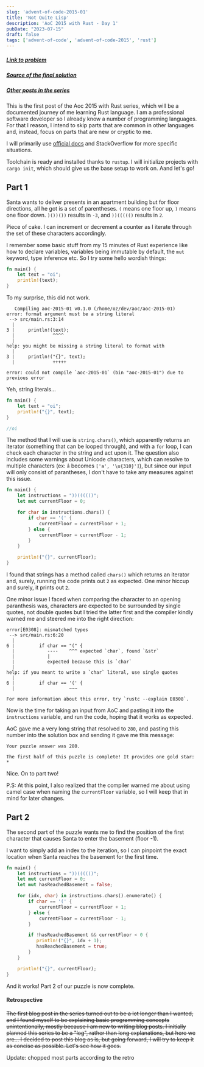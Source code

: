 ```yaml
---
slug: 'advent-of-code-2015-01'
title: 'Not Quite Lisp'
description: 'AoC 2015 with Rust - Day 1'
pubDate: "2023-07-15"
draft: false
tags: ['advent-of-code', 'advent-of-code-2015', 'rust']
---
```


##### [Link to problem](https://adventofcode.com/2015/day/1)
##### [Source of the final solution](https://github.com/Ozencb/aoc/tree/main/aoc-2015-01)
##### [Other posts in the series](/tags/advent-of-code)

This is the first post of the Aoc 2015 with Rust series, which will be a documented journey of me learning Rust language. I am a professional software developer so I already know a number of programming languages. For that I reason, I intend to skip parts that are common in other languages and, instead, focus on parts that are new or cryptic to me.

I will primarily use [official docs](https://www.rust-lang.org/learn) and StackOverflow for more specific situations.

Toolchain is ready and installed thanks to `rustup`. I will initialize projects with `cargo init`, which should give us the base setup to work on. Aand let's go!

## Part 1

Santa wants to deliver presents in an apartment building but for floor directions, all he got is a set of parentheses. `(` means one floor up, `)` means one floor down. `)())())` results in `-3`, and `))((((()` results in `2`.

Piece of cake. I can increment or decrement a counter as I iterate through the set of these characters accordingly.

I remember some basic stuff from my 15 minutes of Rust experience like how to declare variables, variables being immutable by default, the `mut` keyword, type inference etc. So I try some hello wordish things:

```rust
fn main() {
    let text = "oi";
    println!(text);
}
```

To my surprise, this did not work. 

```
   Compiling aoc-2015-01 v0.1.0 (/home/oz/dev/aoc/aoc-2015-01)
error: format argument must be a string literal
 --> src/main.rs:3:14
  |
3 |     println!(text);
  |              ^^^^
  |
help: you might be missing a string literal to format with
  |
3 |     println!("{}", text);
  |              +++++

error: could not compile `aoc-2015-01` (bin "aoc-2015-01") due to previous error
```

Yeh, string literals...

```rust
fn main() {
    let text = "oi";
    println!("{}", text);
}

//oi
```

The method that I will use is `string.chars()`, which apparently returns an iterator (something that can be looped through), and with a `for` loop, I can check each character in the string and act upon it. The question also includes some warnings about Unicode characters, which can resolve to multiple characters (ex: `a̐` becomes `['a', '\u{310}']`), but since our input will only consist of parantheses, I don't have to take any measures against this issue.




```rust
fn main() {
    let instructions = "))((((()";
    let mut currentFloor = 0;

    for char in instructions.chars() {
        if char == '(' {
            currentFloor = currentFloor + 1;
        } else {
            currentFloor = currentFloor - 1;
        }
    }

    println!("{}", currentFloor);
}
```

I found that strings has a method called `chars()` which returns an iterator and, surely, running the code prints out `2` as expected. One minor hiccup
and surely, it prints out `2`. 

One minor issue I faced when comparing the character to an opening paranthesis was, characters are expected to be surrounded by single quotes, not double quotes but I tried the latter first and the compiler kindly warned me and steered me into the right direction:

```
error[E0308]: mismatched types
 --> src/main.rs:6:20
  |
6 |         if char == "(" {
  |            ----    ^^^ expected `char`, found `&str`
  |            |
  |            expected because this is `char`
  |
help: if you meant to write a `char` literal, use single quotes
  |
6 |         if char == '(' {
  |                    ~~~

For more information about this error, try `rustc --explain E0308`.
```

Now is the time for taking an input from AoC and pasting it into the `instructions` variable, and run the code, hoping that it works as expected.

AoC gave me a very long string that resolved to `280`, and pasting this number into the solution box and sending it gave me this message:

```
Your puzzle answer was 280.

The first half of this puzzle is complete! It provides one gold star: *
```

Nice. On to part two!

P.S: At this point, I also realized that the compiler warned me about using camel case when naming the `currentFloor` variable, so I will keep that in mind for later changes.


## Part 2

The second part of the puzzle wants me to find the position of the first character that causes Santa to enter the basement (floor -1).

I want to simply add an index to the iteration, so I can pinpoint the exact location when Santa reaches the basement for the first time.

```rust
fn main() {
    let instructions = "))((((()";
    let mut currentFloor = 0;
    let mut hasReachedBasement = false;

    for (idx, char) in instructions.chars().enumerate() {
        if char == '(' {
            currentFloor = currentFloor + 1;
        } else {
            currentFloor = currentFloor - 1;
        }

        if !hasReachedBasement && currentFloor < 0 {
           println!("{}", idx + 1); 
           hasReachedBasement = true;
        }
    }

    println!("{}", currentFloor);
}
```

And it works! Part 2 of our puzzle is now complete.

#### Retrospective

~~The first blog post in the series turned out to be a lot longer than I wanted, and I found myself to be explaining basic programming concepts unintentionally, mostly because I am new to writing blog posts. I initially planned this series to be a "log", rather than long explanations, but here we are... I decided to post this blog as is, but going forward, I will try to keep it as concise as possible. Let's see how it goes.~~

Update: chopped most parts according to the retro